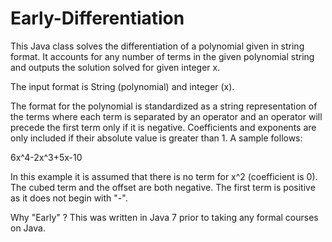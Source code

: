 # Early-Differentiation

This Java class solves the differentiation of a polynomial given in string format.  It accounts for any number of terms in the given polynomial string and outputs the solution solved for given integer x.

The input format is String (polynomial) and integer (x).

The format for the polynomial is standardized as a string representation of the terms where each term is separated by an operator and an operator will precede the first term only if it is negative.  Coefficients and exponents are only included if their absolute value is greater than 1.  A sample follows:

6x^4-2x^3+5x-10

In this example it is assumed that there is no term for x^2 (coefficient is 0).  The cubed term and the offset are both negative.  The first term is positive as it does not begin with "-".

Why "Early" ?  This was written in Java 7 prior to taking any formal courses on Java.
